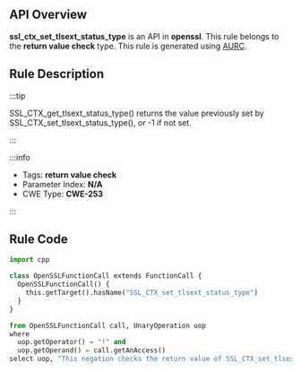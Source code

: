 ---
---


## API Overview
**ssl_ctx_set_tlsext_status_type** is an API in **openssl**. This rule belongs to the **return value check** type. This rule is generated using [AURC](../../tools/AURC).
## Rule Description

:::tip

SSL_CTX_get_tlsext_status_type() returns the value previously set by SSL_CTX_set_tlsext_status_type(), or -1 if not set.

:::

:::info

- Tags: **return value check**
- Parameter Index: **N/A**
- CWE Type: **CWE-253**

:::

## Rule Code
```python
import cpp

class OpenSSLFunctionCall extends FunctionCall {
  OpenSSLFunctionCall() {
    this.getTarget().hasName("SSL_CTX_set_tlsext_status_type")
  }
}

from OpenSSLFunctionCall call, UnaryOperation uop
where
  uop.getOperator() = "!" and
  uop.getOperand() = call.getAnAccess()
select uop, "This negation checks the return value of SSL_CTX_set_tlsext_status_type."
```